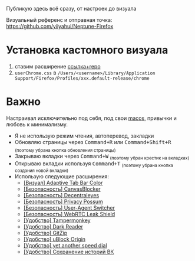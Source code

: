 Публикую здесь всё сразу, от настроек до визуала

Визуальный референс и отправная точка: https://github.com/yiiyahui/Neptune-Firefox




# Установка кастомного визуала

1) ставим расширение <a href="https://github.com/easonwong-de/Adaptive-Tab-Bar-Colour">ссылка+repo</a>
2) `userChrome.css` в `/Users/<username>/Library/Application Support/Firefox/Profiles/xxx.default-release/chrome`

# Важно

Настраивал исключительно под себя, под свои <u>macos</u>, привычки и любовь к минимализму.

- Я не использую режим чтения, автоперевод, закладки
- Обновляю страницы через <kbd>Command+R</kbd> или <kbd>Command+Shift+R</kbd> <sub>(поэтому убрана кнопка обновления страницы)</sub>
- Закрываю вкладки через <kbd>Command+W</kbd> <sub>(поэтому убран крестик на вкладках)</sub>
- Открываю вкладки используя <kbd>Command+T</kbd> <sub>(поэтому убрана кнопка создания новой вкладки)</sub>
- Использую следующие расширения:
    - [[Визуал] Adaptive Tab Bar Color](https://addons.mozilla.org/en-US/firefox/addon/adaptive-tab-bar-colour/)
    - [[Безопасность] CanvasBlocker](https://addons.mozilla.org/en-US/firefox/addon/canvasblocker/)
    - [[Безопасность] Decentraleyes](https://addons.mozilla.org/en-US/firefox/addon/decentraleyes/)
    - [[Безопасность] Privacy Possum](https://addons.mozilla.org/en-US/firefox/addon/privacy-possum)
    - [[Безопасность] User-Agent Switcher](https://addons.mozilla.org/en-US/firefox/addon/uaswitcher/)
    - [[Безопасность] WebRTC Leak Shield](https://addons.mozilla.org/en-US/firefox/addon/webrtc-leak-shield/)
    - [[Удобство] Tampermonkey](https://addons.mozilla.org/en-US/firefox/addon/tampermonkey/)
    - [[Удобство] Dark Reader](https://addons.mozilla.org/en-US/firefox/addon/darkreader/)
    - [[Удобство] GitZip](https://addons.mozilla.org/en-US/firefox/addon/gitzip)
    - [[Удобство] uBlock Origin](https://addons.mozilla.org/en-US/firefox/addon/ublock-origin/)
    - [[Удобство] yet another speed dial](https://addons.mozilla.org/en-US/firefox/addon/yet-another-speed-dial/)
    - [[Удобство] Сохранение историй ВК](https://addons.mozilla.org/en-US/firefox/addon/savestories/)